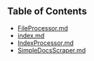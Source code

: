 ## Table of Contents

- [FileProcessor.md](FileProcessor.md)
- [index.md](index.md)
- [IndexProcessor.md](IndexProcessor.md)
- [SimpleDocsScraper.md](SimpleDocsScraper.md)
